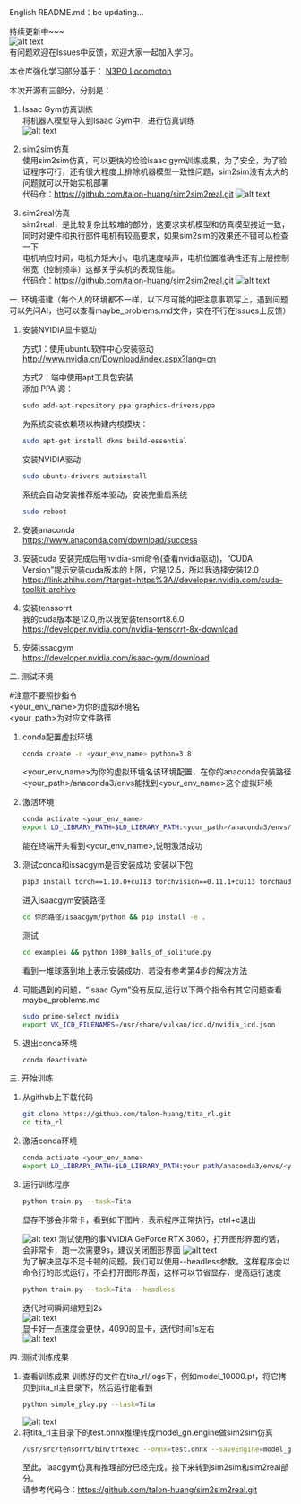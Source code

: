 English README.md：be updating...

持续更新中~~~  
![alt text](pictures_videos/output.gif)  
有问题欢迎在Issues中反馈，欢迎大家一起加入学习。

本仓库强化学习部分基于：
[N3PO Locomoton](https://github.com/zeonsunlightyu/LocomotionWithNP3O.git)

本次开源有三部分，分别是：  
1. Isaac Gym仿真训练  
        将机器人模型导入到Isaac Gym中，进行仿真训练  
![alt text](<pictures_videos/isaac_gym.gif>)
    
2. sim2sim仿真  
        使用sim2sim仿真，可以更快的检验isaac gym训练成果，为了安全，为了验证程序可行，还有很大程度上排除机器模型一致性问题，sim2sim没有太大的问题就可以开始实机部署  
    代码仓：https://github.com/talon-huang/sim2sim2real.git
![alt text](<pictures_videos/sim_webots.gif>)
3. sim2real仿真  
        sim2real，是比较复杂比较难的部分，这要求实机模型和仿真模型接近一致，同时对硬件和执行部件电机有较高要求，如果sim2sim的效果还不错可以检查一下  
        电机响应时间，电机力矩大小，电机速度噪声，电机位置准确性还有上层控制带宽（控制频率）这都关乎实机的表现性能。  
    代码仓：https://github.com/talon-huang/sim2sim2real.git 
![alt text](pictures_videos/real_robot.gif)

一. 环境搭建（每个人的环境都不一样，以下尽可能的把注意事项写上，遇到问题可以先问AI，也可以查看maybe_problems.md文件，实在不行在Issues上反馈）

1. 安装NVIDIA显卡驱动

    方式1：使用ubuntu软件中心安装驱动  
        http://www.nvidia.cn/Download/index.aspx?lang=cn

    方式2：端中使用apt工具包安装  
        添加 PPA 源：  
    ```markdown
    sudo add-apt-repository ppa:graphics-drivers/ppa  
    ``` 
    为系统安装依赖项以构建内核模块： 
    ```bash 
    sudo apt-get install dkms build-essential  
    ```  
    安装NVIDIA驱动  
    ```bash 
    sudo ubuntu-drivers autoinstall  
    ```
    系统会自动安装推荐版本驱动，安装完重启系统  
    ```bash 
    sudo reboot  
    ```

2. 安装anaconda  
    https://www.anaconda.com/download/success  

3. 安装cuda
    安装完成后用nvidia-smi命令(查看nvidia驱动)，“CUDA Version”提示安装cuda版本的上限，它是12.5，所以我选择安装12.0  
    https://link.zhihu.com/?target=https%3A//developer.nvidia.com/cuda-toolkit-archive

4. 安装tenssorrt  
    我的cuda版本是12.0,所以我安装tensorrt8.6.0  
    https://developer.nvidia.com/nvidia-tensorrt-8x-download

5. 安装issacgym  
    https://developer.nvidia.com/isaac-gym/download  

二. 测试环境

#注意不要照抄指令  
    <your_env_name>为你的虚拟环境名  
    <your_path>为对应文件路径  

1. conda配置虚拟环境
    ```bash
    conda create -n <your_env_name> python=3.8
    ```
    <your_env_name>为你的虚拟环境名该环境配置，在你的anaconda安装路径<your_path>/anaconda3/envs能找到<your_env_name>这个虚拟环境  
2. 激活环境
    ```bash
    conda activate <your_env_name>
    export LD_LIBRARY_PATH=$LD_LIBRARY_PATH:<your_path>/anaconda3/envs/<your_env_name>/lib
    ```
    能在终端开头看到<your_env_name>,说明激活成功

3. 测试conda和issacgym是否安装成功
        安装以下包
    ```bash
    pip3 install torch==1.10.0+cu113 torchvision==0.11.1+cu113 torchaudio==0.10.0+cu113 -f https://download.pytorch.org/whl/cu113/torch_stable.html
    ```
    进入isaacgym安装路径
    ```bash
    cd 你的路径/isaacgym/python && pip install -e .  
    ```
    测试
    ```bash
    cd examples && python 1080_balls_of_solitude.py
    ```
    看到一堆球落到地上表示安装成功，若没有参考第4步的解决方法

4. 可能遇到的问题，“Isaac Gym”没有反应,运行以下两个指令有其它问题查看maybe_problems.md
    ```bash
    sudo prime-select nvidia
    export VK_ICD_FILENAMES=/usr/share/vulkan/icd.d/nvidia_icd.json
5. 退出conda环境
    ```bash
    conda deactivate
    ```

三. 开始训练

1. 从github上下载代码
    ```bash
    git clone https://github.com/talon-huang/tita_rl.git
    cd tita_rl
    ```
2. 激活conda环境   
    ```bash 
    conda activate <your_env_name>
    export LD_LIBRARY_PATH=$LD_LIBRARY_PATH:your path/anaconda3/envs/<your_env_name>/lib
    ```
3. 运行训练程序
    ```bash
    python train.py --task=Tita
    ```
    显存不够会非常卡，看到如下图片，表示程序正常执行，ctrl+c退出

    ![alt text](pictures_videos/image-1.png)
    测试使用的事NVIDIA GeForce RTX 3060，打开图形界面的话，会非常卡，跑一次需要9s，建议关闭图形界面
    ![alt text](pictures_videos/image-2.png)\
    为了解决显存不足卡顿的问题，我们可以使用--headless参数，这样程序会以命令行的形式运行，不会打开图形界面，这样可以节省显存，提高运行速度
    
    ```bash
    python train.py --task=Tita --headless
    ```
    迭代时间瞬间缩短到2s  
    ![alt text](pictures_videos/image-3.png)  
    显卡好一点速度会更快，4090的显卡，迭代时间1s左右  
    ![alt text](pictures_videos/c7f9d78b-e6f7-46a5-b9cc-187ca142d9f5.jpeg)

四. 测试训练成果
1. 查看训练成果
        训练好的文件在tita_rl/logs下，例如model_10000.pt，将它拷贝到tita_rl主目录下，然后运行能看到
    ```bash
    python simple_play.py --task=Tita
    ```
    ![alt text](<pictures_videos/isaac_gym.gif>)
2. 将tita_rl主目录下的test.onnx推理转成model_gn.engine做sim2sim仿真
    ```bash
    /usr/src/tensorrt/bin/trtexec --onnx=test.onnx --saveEngine=model_gn.engine
    ```
    至此，iaacgym仿真和推理部分已经完成，接下来转到sim2sim和sim2real部分。  
    请参考代码仓：https://github.com/talon-huang/sim2sim2real.git
